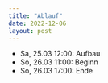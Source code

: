 ```yaml
---
title: "Ablauf"
date: 2022-12-06
layout: post
---
```


- Sa, 25.03 12:00\: Aufbau
- So, 26.03 11:00\: Beginn
- So, 26.03 17:00\: Ende
